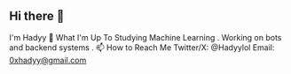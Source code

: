 ## Hi there 👋
I'm Hadyy
🌱 What I'm Up To
Studying Machine Learning .
Working on bots and backend systems .
📫 How to Reach Me
Twitter/X: @Hadyylol
Email: 0xhadyy@gmail.com
<!--
**kartik0697/kartik0697** is a ✨ _special_ ✨ repository because its `README.md` (this file) appears on your GitHub profile.

Here are some ideas to get you started:

- 🔭 I’m currently working on ...
- 🌱 I’m currently learning ...
- 👯 I’m looking to collaborate on ...
- 🤔 I’m looking for help with ...
- 💬 Ask me about ...
- 📫 How to reach me: ...
- 😄 Pronouns: ...
- ⚡ Fun fact: ...
-->
